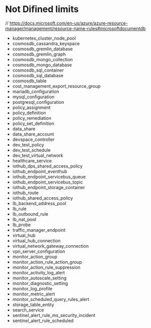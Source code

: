 # Not Difined limits

// https://docs.microsoft.com/en-us/azure/azure-resource-manager/management/resource-name-rules#microsoftdocumentdb
- kubernetes_cluster_node_pool
- cosmosdb_cassandra_keyspace
- cosmosdb_gremlin_database
- cosmosdb_gremlin_graph
- cosmosdb_mongo_collection
- cosmosdb_mongo_database
- cosmosdb_sql_container
- cosmosdb_sql_database
- cosmosdb_table
- cost_management_export_resource_group
- mariadb_configuration
- mysql_configuration
- postgresql_configuration
- policy_assignment
- policy_definition
- policy_remediation
- policy_set_definition
- data_share
- data_share_account
- devspace_controller
- dev_test_policy
- dev_test_schedule
- dev_test_virtual_network
- healthcare_service
- iothub_dps_shared_access_policy
- iothub_endpoint_eventhub
- iothub_endpoint_servicebus_queue
- iothub_endpoint_servicebus_topic
- iothub_endpoint_storage_container
- iothub_route
- iothub_shared_access_policy
- lb_backend_address_pool
- lb_rule
- lb_outbound_rule
- lb_nat_pool
- lb_probe
- traffic_manager_endpoint
- virtual_hub
- virtual_hub_connection
- virtual_network_gateway_connection
- vpn_server_configuration
- monitor_action_group
- monitor_action_rule_action_group
- monitor_action_rule_suppression
- monitor_activity_log_alert
- monitor_autoscale_setting
- monitor_diagnostic_setting
- monitor_log_profile
- monitor_metric_alert
- monitor_scheduled_query_rules_alert
- storage_table_entity
- search_service
- sentinel_alert_rule_ms_security_incident
- sentinel_alert_rule_scheduled
